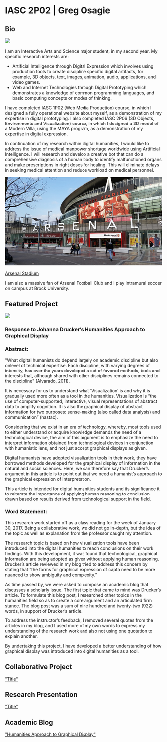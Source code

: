 # IASC 2P02 | Greg Osagie

## Bio

![](http://timmatic.com/i/2017/01/computer-network-wallpaper-1080p.jpg)

  I am an Interactive Arts and Science major student, in my second year. My specific research interests are:
  <ul>
    <li>	Artificial Intelligence through Digital Expression which involves using production tools to create discipline specific digital           artifacts, for example, 3D objects, text, images, animation, audio, applications, and video games.</li>
    <li>	Web and Internet Technologies through Digital Prototyping which demonstrates a knowledge of common programming languages, and           basic computing concepts or modes of thinking.</li>
    </ul>
  I have completed IASC 1P02 (Web Media Production) course, in which I designed a fully operational website about myself, as a demonstration of my expertise in digital prototyping. I also completed IASC 2P06 (3D Objects, Environments and Visualization) course, in which I designed a 3D model of a Modern Villa, using the MAYA program, as a demonstration of my expertise in digital expression. 
  
  
  In continuation of my research within digital humanities, I would like to address the issue of medical manpower shortage worldwide using Artificial Intelligence. I will research and develop a creative bot that can do a comprehensive diagnosis of a human body to identify malfunctioned organs and make prescriptions in right doses for healing. This will eliminate delays in seeking medical attention and reduce workload on medical personnel.


![](Images/arsenal-1584845_960_720.jpg)

[Arsenal Stadium](https://en.wikipedia.org/wiki/Arsenal_F.C.)

I am also a massive fan of Arsenal Football Club and I play intramural soccer on campus at Brock University.


## Featured Project

![](http://www.artofstance.com/wp-content/uploads/2013/03/makestancenotwar.jpg)

### Response to Johanna Drucker’s Humanities Approach to Graphical Display

### Abstract:

"What digital humanists do depend largely on academic discipline but also onlevel of technical expertise. Each discipline, with varying degrees of intensity, has over the years developed a set of favored methods, tools and interests that, although shared with other disciplines remains connected to the discipline" (Alvarado, 2011).

  It is necessary for us to understand what ‘Visualization’ is and why it is gradually used more often as a tool in the humanities. Visualization is “the use of computer-supported, interactive, visual representations of abstract data to amplify cognition. It is also the graphical display of abstract information for two purposes: sense-making (also called data analysis) and communication” (hastac).

  Considering that we exist in an era of technology, whereby, most tools used to either understand or acquire knowledge demands the need of a technological device, the aim of this argument is to emphasize the need to interpret information obtained from technological devices in conjunction with humanistic lens, and not just accept graphical displays as given.
 
  Digital humanists have adopted visualization tools in their work, they have borrowed methods developed for the graphical display of information in the natural and social sciences. Here, we can therefore say that Drucker’s argument in this article is to point out that we need a humanist’s approach to the graphical expression of interpretation.
 
  This article is intended for digital humanities students and its significance it to reiterate the importance of applying human reasoning to conclusion drawn based on results derived from technological support in the field. 
  
  
### Word Statement:

This research work started off as a class reading for the week of January 30, 2017. Being a collaborative work, we did not go in-depth, but the idea of the topic as well as explanation from the professor caught my attention.

The research topic is based on how visualization tools have been introduced into the digital humanities to reach conclusions on their work findings. With this development, it was found that technological, graphical information are being adopted as given without applying human reasoning. Drucker’s article reviewed in my blog tried to address this concern by stating that “the forms for graphical expression of capta need to be more nuanced to show ambiguity and complexity.”

As time passed by, we were asked to compose an academic blog that discusses a scholarly issue. The first topic that came to mind was Drucker’s article. To formulate this blog post, I researched other topics in the humanities field so as to create a core argument and an articulated firm stance. The blog post was a sum of nine hundred and twenty-two (922) words, in support of Drucker’s article.

To address the instructor’s feedback, I removed several quotes from the articles in my blog, and I used more of my own words to express my understanding of the research work and also not using one quotation to explain another.

By undertaking this project, I have developed a better understanding of how graphical display was introduced into digital humanities as a tool.



## Collaborative Project

["Title"](link)

## Research Presentation

["Title"](reveal/index.html) 

## Academic Blog

["Humanities Approach to Graphical Display"](officialosagie.github.io/blog)






